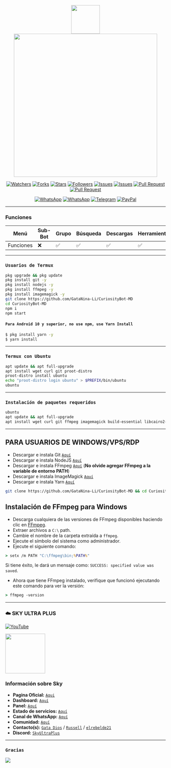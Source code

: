 <p align="center"> 
<a href="https://github.com/GataNina-Li"><img src="https://readme-typing-svg.herokuapp.com?font=Boldonse&size=15&duration=3000&pause=1000&color=DEACF7FF&center=true&width=435&lines=Siempre+hay+algo+nuevo+por+descubrir;%F0%9F%8D%AD+CuriosityBot-MD;%C2%A1Nuestra+curiosidad+no+tiene+l%C3%ADmites!" height="90px"></a> 

</a> 
<img src="https://i.pinimg.com/736x/6c/1c/7c/6c1c7c63828f4fa664707a4b1553803c.jpg" height="450px">
</p> 

<div align="center">

<a href="https://github.com/GataNina-Li/CuriosityBot-MD/watchers"><img title="Watchers" src="https://img.shields.io/github/watchers/GataNina-Li/CuriosityBot-MD?label=Watchers&color=green&style=flat-square"></a>
<a href="https://github.com/GataNina-Li/CuriosityBot-MD/network/members"><img title="Forks" src="https://img.shields.io/github/forks/GataNina-Li/CuriosityBot-MD?label=Forks&color=blue&style=flat-square"></a>
<a href="https://github.com/GataNina-Li/CuriosityBot-MD/stargazers"><img title="Stars" src="https://img.shields.io/github/stars/GataNina-Li/CuriosityBot-MD?label=Stars&color=yellow&style=flat-square"></a>
<a href="https://github.com/GataNina-Li/CuriosityBot-MD"><img title="Followers" src="https://img.shields.io/github/followers/GataNina-Li?color=blue&style=flat-square"></a>
<a href="https://github.com/GataNina-Li/CuriosityBot-MD/issues"><img title="Issues" src="https://img.shields.io/github/issues/GataNina-Li/CuriosityBot-MD?label=Issues&color=success&style=flat-square"></a>
<a href="https://github.com/GataNina-Li/CuriosityBot-MD/issues?q=is%3Aissue+is%3Aclosed"><img title="Issues" src="https://img.shields.io/github/issues-closed/GataNina-Li/CuriosityBot-MD?label=Issues&color=red&style=flat-square"></a>
<a href="https://github.com/GataNina-Li/CuriosityBot-MD/pulls"><img title="Pull Request" src="https://img.shields.io/github/issues-pr/GataNina-Li/CuriosityBot-MD?label=PullRequest&color=success&style=flat-square"></a>
<a href="https://github.com/GataNina-Li/CuriosityBot-MD/pulls?q=is%3Apr+is%3Aclosed"><img title="Pull Request" src="https://img.shields.io/github/issues-pr-closed/GataNina-Li/CuriosityBot-MD?label=PullRequest&color=red&style=flat-square"></a>
 
[![WhatsApp](https://img.shields.io/badge/Canal-25D366?style=for-the-badge&logo=whatsapp&logoColor=white)](https://whatsapp.com/channel/0029VaB4w2ZFHWpwgyEe3w2k)
[![WhatsApp](https://img.shields.io/badge/Comunidad-25D366?style=for-the-badge&logo=whatsapp&logoColor=white)](https://chat.whatsapp.com/J213LqIAS785eEOCF9DYo0)
[![Telegram](https://img.shields.io/badge/Canal-2CA5E0?style=for-the-badge&logo=telegram&logoColor=white)](https://t.me/globalgb)
[![PayPal](https://img.shields.io/badge/PayPal-00457C?style=for-the-badge&logo=paypal&logoColor=white)](https://paypal.me/gatadios)
</p></div>

----
### Funciones
| Menú     | Sub-Bot | Grupo | Búsqueda | Descargas | Herramientas | IA | RPG | Agregar Dueño |
| -------- | --- | ------ | -------- | --------- | ------------ | -- | -------- | ----- |
| Funciones | ❌  | ✅    | ✅      | ✅       | ✅          | ✅ | ❌    | ✅     |
----

### `Usuarios de Termux`
```bash
pkg upgrade && pkg update
pkg install git -y
pkg install nodejs -y
pkg install ffmpeg -y
pkg install imagemagick -y
git clone https://github.com/GataNina-Li/CuriosityBot-MD
cd CuriosityBot-MD
npm i
npm start
```

#### `Para Android 10 y superior, no use npm, use Yarn Install`
```bash
$ pkg install yarn -y
$ yarn install
```
---------

### `Termux con Ubuntu`

```bash
apt update && apt full-upgrade
apt install wget curl git proot-distro
proot-distro install ubuntu
echo "proot-distro login ubuntu" > $PREFIX/bin/ubuntu
ubuntu
```
---------

### `Instalación de paquetes requeridos`

```bash
ubuntu
apt update && apt full-upgrade
apt install wget curl git ffmpeg imagemagick build-essential libcairo2-dev libpango1.0-dev libjpeg-dev libgif-dev librsvg2-dev dbus-x11 ffmpeg2theora ffmpegfs ffmpegthumbnailer ffmpegthumbnailer-dbg ffmpegthumbs libavcodec-devev librsvg2-dev dbus-x11 ffmpeg2theora ffmpegfs ffmpegthumbnailer ffmpegthumbnailer-dbg ffmpegthumbs libavcodec-dev libavcodec-extra libavcodec-extra58 libavdevice-dev libavdevice58 libavfilter-dev libavfilter-extra libavfilter-extra7 libavformat-dev libavformat58 libavifile-0.7-bin libavifile-0.7-common libavifile-0.7c2 libavresample-dev libavresample4 libavutil-dev libavutil56 libpostproc-dev libpostproc55 graphicsmagick graphicsmagick-dbg graphicsmagick-imagemagick-compat graphicsmagick-libmagick-dev-compat groff imagemagick-6.q16hdri imagemagick-common libchart-gnuplot-perl libgraphics-magick-perl libgraphicsmagick++-q16-12 libgraphicsmagick++1-dev
```
-----
## PARA USUARIOS DE WINDOWS/VPS/RDP

* Descargar e instala Git [`Aquí`](https://git-scm.com/downloads)
* Descargar e instala NodeJS [`Aquí`](https://nodejs.org/en/download)
* Descargar e instala FFmpeg [`Aquí`](https://ffmpeg.org/download.html) (**No olvide agregar FFmpeg a la variable de entorno PATH**)
* Descargar e instala ImageMagick [`Aquí`](https://imagemagick.org/script/download.php)
* Descargar e instala Yarn [`Aquí`](https://classic.yarnpkg.com/en/docs/install#windows-stable)
```bash
git clone https://github.com/GataNina-Li/CuriosityBot-MD && cd CuriosityBot-MD && npm install && npm update && node .
```
## Instalación de FFmpeg para Windows 
* Descarga cualquiera de las versiones de FFmpeg disponibles haciendo clic en [FFmpeg](https://www.gyan.dev/ffmpeg/builds/).
* Extraer archivos a `C:\` path.
* Cambie el nombre de la carpeta extraída a `ffmpeg`.
* Ejecute el símbolo del sistema como administrador.
* Ejecute el siguiente comando:
```cmd
> setx /m PATH "C:\ffmpeg\bin;%PATH%"
```
Si tiene éxito, le dará un mensaje como: `SUCCESS: specified value was saved`.
* Ahora que tiene FFmpeg instalado, verifique que funcionó ejecutando este comando para ver la versión:
```cmd
> ffmpeg -version
```
----
### ☁️ SKY ULTRA PLUS 
[![YouTube](https://img.shields.io/badge/SkyUltraPlus-Host-FF0000?style=for-the-badge&logo=youtube&logoColor=white)](https://youtu.be/fZbcCLpSH6Y?si=1sDen7Bzmb7jVpAI)

<a href="https://skyultraplus.com"><img src="https://qu.ax/wbJoB.png" height="125px"></a>

### Información sobre Sky
- **Pagina Oficial:** [`Aqui`](https://skyultraplus.com)
- **Dashboard:** [`Aquí`](https://dash.skyultraplus.com)
- **Panel:** [`Aquí`](https://panel.skyultraplus.com)
- **Estado de servicios:** [`Aquí`](https://estado.skyultraplus.com)
- **Canal de WhatsApp:** [`Aquí`](https://whatsapp.com/channel/0029VakUvreFHWpyWUr4Jr0g)
- **Comunidad:** [`Aquí`](https://chat.whatsapp.com/E6iWpvGuJ8zJNPbN3zOr0D)
- **Contacto(s):** [`Gata Dios`](https://wa.me/message/B3KTM5XN2JMRD1) / [`Russell`](https://api.whatsapp.com/send/?phone=15167096032&text&type=phone_number&app_absent=0) / [`elrebelde21`](https://facebook.com/elrebelde21)
- **Discord:** [`SkyUltraPlus`](https://discord.gg/6saUm5cw)
----

### `Gracias`
<a href="https://github.com/GataNina-Li/CuriosityBot-MD/graphs/contributors">
<img src="https://contrib.rocks/image?repo=GataNina-Li/CuriosityBot-MD" /> 
</a>

